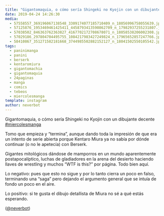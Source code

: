 ```yaml
---
title: "Gigantomaquia, o cómo sería Shingeki no Kyojin con un dibujante decente #miercolesmanga"
date: 2019-04-24 14:26:30
media: 
  - 57558557_369196067138548_3309174077185710409_n_18056996758055639.jpg
  - 57125876_1953469461425411_4458793413590862709_n_17982937255231807.jpg
  - 57038502_846363762363827_4167702172708678071_n_18058538206002308.jpg
  - 57029186_297804704495755_1084217983427249824_n_17965652857247766.jpg
  - 58410867_351271582181668_3744985502882152127_n_18041502550105542.jpg
tags: 
  - paninimanga
  - panini
  - berserk
  - kentaromiura
  - gigantomachia
  - gigantomaquia
  - 24paginas
  - manga
  - comics
  - tebeos
  - miercolesmanga
template: instagram
author: neverbot
---
```


Gigantomaquia, o cómo sería Shingeki no Kyojin con un dibujante decente [#miercolesmanga](/tags/miercolesmanga)


Tomo que empieza y “termina”, aunque dando toda la impresión de que era un intento de serie abierta porque Kentaro Miura ya no sabía por dónde continuar (o no le apetecía) con Berserk.


Gigantes mitológicos dándose de mamporros en un mundo aparentemente postapocalíptico, luchas de gladiadores en la arena del desierto haciendo llaves de wrestling y muchos “WTF is this?” por página. Todo bien aquí.


Lo negativo: pues que esto no sigue y por lo tanto cierra un poco en falso, terminando una “saga” pero dejando el argumento general que se intuía de fondo un poco en el aire.


Lo positivo: si te gusta el dibujo detallista de Miura no sé a qué estás esperando.


([@neverbot](https://instagram.com/neverbot))
